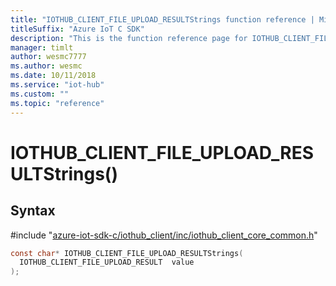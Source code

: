 ```yaml
---                             
title: "IOTHUB_CLIENT_FILE_UPLOAD_RESULTStrings function reference | Microsoft Docs" 
titleSuffix: "Azure IoT C SDK"            
description: "This is the function reference page for IOTHUB_CLIENT_FILE_UPLOAD_RESULTStrings() in the Azure IoT C SDK. This SDK is used with the Azure IoT Hub and Azure IoT Hub Device Provisioning Service"            
manager: timlt                 
author: wesmc7777              
ms.author: wesmc               
ms.date: 10/11/2018                    
ms.service: "iot-hub"             
ms.custom: ""                
ms.topic: "reference"        
---                            
```


# IOTHUB_CLIENT_FILE_UPLOAD_RESULTStrings()

## Syntax

\#include "[azure-iot-sdk-c/iothub_client/inc/iothub_client_core_common.h](../iothub-client-core-common-h.md)"  
```C
const char* IOTHUB_CLIENT_FILE_UPLOAD_RESULTStrings(
  IOTHUB_CLIENT_FILE_UPLOAD_RESULT  value
);
```

